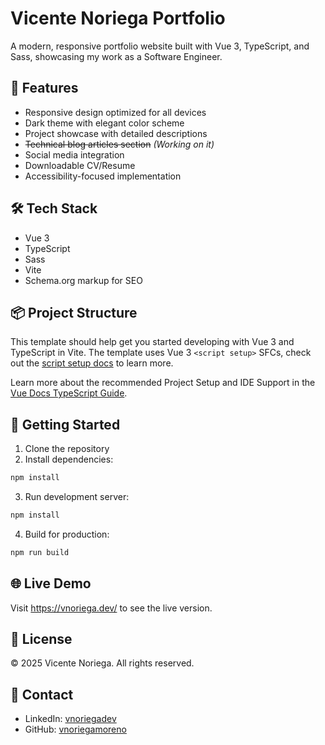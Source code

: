 # Vicente Noriega Portfolio

A modern, responsive portfolio website built with Vue 3, TypeScript, and Sass, showcasing my work as a Software Engineer.

## 🚀 Features

- Responsive design optimized for all devices
- Dark theme with elegant color scheme
- Project showcase with detailed descriptions
- ~~Technical blog articles section~~ _(Working on it)_
- Social media integration
- Downloadable CV/Resume
- Accessibility-focused implementation

## 🛠 Tech Stack

- Vue 3
- TypeScript
- Sass
- Vite
- Schema.org markup for SEO

## 📦 Project Structure

This template should help get you started developing with Vue 3 and TypeScript in Vite. The template uses Vue 3 `<script setup>` SFCs, check out the [script setup docs](https://v3.vuejs.org/api/sfc-script-setup.html#sfc-script-setup) to learn more.

Learn more about the recommended Project Setup and IDE Support in the [Vue Docs TypeScript Guide](https://vuejs.org/guide/typescript/overview.html#project-setup).


## 🚀 Getting Started

1. Clone the repository
2. Install dependencies:
```bash
npm install
```
3. Run development server:
```bash
npm install
```
4. Build for production:
```bash
npm run build
```

## 🌐 Live Demo
Visit https://vnoriega.dev/ to see the live version.

## 📝 License
© 2025 Vicente Noriega. All rights reserved.

## 🤝 Contact
- LinkedIn: [vnoriegadev](https://linkedin.com/in/vnoriegadev)
- GitHub: [vnoriegamoreno](https://github.com/vnoriegamoreno)
